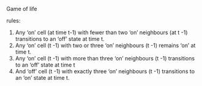 Game of life

rules:
1. Any ‘on’ cell (at time t-1) with fewer than two ‘on’ neighbours (at t -1) transitions to an ‘off’ state at time t.
2. Any ‘on’ cell (t -1) with two or three ‘on’ neighbours (t -1) remains ‘on’ at time t.
3. Any ‘on’ cell (t -1) with more than three ‘on’ neighbours (t -1) transitions to an ‘off’ state at time t
4. And ‘off’ cell (t -1) with exactly three ‘on’ neighbours (t -1) transitions to an ‘on’ state at time t.
